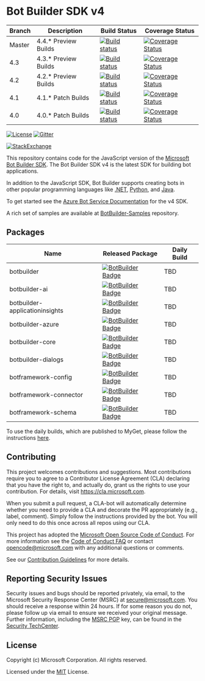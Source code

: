 # Bot Builder SDK v4
 | Branch | Description        | Build Status | Coverage Status |
 |----|---------------|--------------|-----------------|
|Master | 4.4.* Preview Builds |[![Build status](https://fuselabs.visualstudio.com/SDK_v4/_apis/build/status/BotBuilder-JS%20master%204.4?branchName=master)](https://fuselabs.visualstudio.com/SDK_v4/_build/latest?definitionId=432)|[![Coverage Status](https://coveralls.io/repos/github/Microsoft/botbuilder-js/badge.svg?branch=master)](https://coveralls.io/github/Microsoft/botbuilder-js?branch=master)
|4.3 | 4.3.* Preview Builds |[![Build status](https://fuselabs.visualstudio.com/SDK_v4/_apis/build/status/BotBuilder-JS%204.0%20master?branchName=4.3)](https://fuselabs.visualstudio.com/SDK_v4/_build/latest?definitionId=374)|[![Coverage Status](https://coveralls.io/repos/github/Microsoft/botbuilder-js/badge.svg?branch=master)](https://coveralls.io/github/Microsoft/botbuilder-js?branch=4.3)
|4.2 | 4.2.* Preview Builds |[![Build status](https://travis-ci.org/Microsoft/botbuilder-js.svg?branch=4.2)](https://travis-ci.org/Microsoft/botbuilder-js) |[![Coverage Status](https://coveralls.io/repos/github/Microsoft/botbuilder-js/badge.svg?branch=4.2)](https://coveralls.io/github/Microsoft/botbuilder-js?branch=4.2)
 |4.1 | 4.1.* Patch Builds |[![Build status](https://travis-ci.org/Microsoft/botbuilder-js.svg?branch=4.1)](https://travis-ci.org/Microsoft/botbuilder-js) | [![Coverage Status](https://coveralls.io/repos/github/Microsoft/botbuilder-js/badge.svg?branch=4.1)](https://coveralls.io/github/Microsoft/botbuilder-js?branch=4.1)
 |4.0 | 4.0.* Patch Builds | [![Build status](https://travis-ci.org/Microsoft/botbuilder-js.svg?branch=4.0)](https://travis-ci.org/Microsoft/botbuilder-js) | [![Coverage Status](https://coveralls.io/repos/github/Microsoft/botbuilder-js/badge.svg?branch=4.0)](https://coveralls.io/github/Microsoft/botbuilder-js?branch=4.0)|

[![License](https://img.shields.io/badge/license-MIT-blue.svg)](https://github.com/Microsoft/botbuilder-js/blob/master/LICENSE)
[![Gitter](https://img.shields.io/gitter/room/Microsoft/BotBuilder.svg)](https://gitter.im/Microsoft/BotBuilder)

[![StackExchange](https://img.shields.io/stackexchange/stackoverflow/t/botframework.svg)](https://stackoverflow.com/questions/tagged/botframework)

This repository contains code for the JavaScript version of the [Microsoft Bot Builder SDK](https://github.com/Microsoft/botbuilder). The Bot Builder SDK v4 is the latest SDK for building bot applications. 

In addition to the JavaScript SDK, Bot Builder supports creating bots in other popular programming languages like [.NET](https://github.com/Microsoft/botbuilder-dotnet), [Python](https://github.com/Microsoft/botbuilder-python), and [Java](https://github.com/Microsoft/botbuilder-java).

To get started see the [Azure Bot Service Documentation](https://docs.microsoft.com/en-us/azure/bot-service/?view=azure-bot-service-4.0) for the v4 SDK.

A rich set of samples are available at [BotBuilder-Samples](https://github.com/microsoft/botbuilder-samples) repository.


## Packages
| Name                                  | Released Package | Daily Build                                                                                                                                                                  |
|---------------------------------------|-------------------------------------------------------------------------------------------------------------------------------------------------------------------|--|
| botbuilder                         | [![BotBuilder Badge](https://img.shields.io/npm/dt/botbuilder.svg?logo=npm&label=botbuilder)](https://www.npmjs.com/package/botbuilder/)                                 | TBD |
| botbuilder-ai                      | [![BotBuilder Badge](https://img.shields.io/npm/dt/botbuilder-ai.svg?logo=npm&label=botbuilder-ai)](https://www.npmjs.com/package/botbuilder-ai/)                 | TBD |
| botbuilder-applicationinsights     | [![BotBuilder Badge](https://img.shields.io/npm/dt/botbuilder-applicationinsights.svg?logo=npm&label=botbuilder-applicationinsights)](https://www.npmjs.com/package/botbuilder-applicationinsights/)                 | TBD |
| botbuilder-azure                   | [![BotBuilder Badge](https://img.shields.io/npm/dt/botbuilder-azure.svg?logo=npm&label=botbuilder-azure)](https://www.npmjs.com/package/botbuilder-azure/)                   | TBD |
| botbuilder-core                    | [![BotBuilder Badge](https://img.shields.io/npm/dt/botbuilder-core.svg?logo=npm&label=botbuilder-core)](https://www.npmjs.com/package/botbuilder-core/)                     | TBD |
| botbuilder-dialogs                 | [![BotBuilder Badge](https://img.shields.io/npm/dt/botbuilder-dialogs.svg?logo=npm&label=botbuilder-dialogs)](https://www.npmjs.com/package/botbuilder-dialogs/)                 | TBD |
| botframework-config                | [![BotBuilder Badge](https://img.shields.io/npm/dt/botbuilder-config.svg?logo=npm&label=botframework-config)](https://www.npmjs.com/package/botframework-config/) | TBD |
| botframework-connector             | [![BotBuilder Badge](https://img.shields.io/npm/dt/botframework-connector.svg?logo=npm&label=botframework-connector)](https://www.npmjs.com/package/botframework-connector/)                     | TBD |
| botframework-schema                | [![BotBuilder Badge](https://img.shields.io/npm/dt/botframework-schema.svg?logo=npm&label=botframework-schema)](https://www.npmjs.com/package/botframework-schema/)                             | TBD |


To use the daily builds, which are published to MyGet, please follow the instructions [here](UsingMyGet.md).



## Contributing

This project welcomes contributions and suggestions.  Most contributions require you to agree to a
Contributor License Agreement (CLA) declaring that you have the right to, and actually do, grant us
the rights to use your contribution. For details, visit https://cla.microsoft.com.

When you submit a pull request, a CLA-bot will automatically determine whether you need to provide
a CLA and decorate the PR appropriately (e.g., label, comment). Simply follow the instructions
provided by the bot. You will only need to do this once across all repos using our CLA.

This project has adopted the [Microsoft Open Source Code of Conduct](https://opensource.microsoft.com/codeofconduct/).
For more information see the [Code of Conduct FAQ](https://opensource.microsoft.com/codeofconduct/faq/) or
contact [opencode@microsoft.com](mailto:opencode@microsoft.com) with any additional questions or comments.

See our [Contribution Guidelines](https://github.com/Microsoft/botbuilder-js/wiki/Contribution-Guidelines) for more details.

## Reporting Security Issues

Security issues and bugs should be reported privately, via email, to the Microsoft Security
Response Center (MSRC) at [secure@microsoft.com](mailto:secure@microsoft.com). You should
receive a response within 24 hours. If for some reason you do not, please follow up via
email to ensure we received your original message. Further information, including the
[MSRC PGP](https://technet.microsoft.com/en-us/security/dn606155) key, can be found in
the [Security TechCenter](https://technet.microsoft.com/en-us/security/default).

## License

Copyright (c) Microsoft Corporation. All rights reserved.

Licensed under the [MIT](https://github.com/Microsoft/vscode/blob/master/LICENSE.txt) License.
